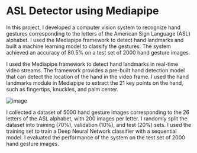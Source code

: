 # ASL Detector using Mediapipe
In this project, I developed a computer vision system to recognize hand gestures 
corresponding to the letters of the American Sign Language (ASL) alphabet. I used 
the Mediapipe framework to detect hand landmarks and built a machine learning 
model to classify the gestures. The system achieved an accuracy of 80.5% on a 
test set of 2000 hand gesture images. <br>

I used the Mediapipe framework to detect hand landmarks in real-time video 
streams. The framework provides a pre-built hand detection model that can 
detect the location of the hand in the video frame. I used the hand landmarks 
module in Mediapipe to extract the 21 key points on the hand, such as fingertips, 
knuckles, and palm center. <br>

![image](https://github.com/nujrarian/asl-detector-mediapipe/assets/55311409/eb0269de-b4bb-49c7-86c9-a5de0eea7dbd)


I collected a dataset of 5000 hand gesture images corresponding to the 26 letters 
of the ASL alphabet, with 200 images per letter. I randomly split the dataset into 
training (70%), validation (10%), and test (20%) sets. I used the training set to 
train a Deep Neural Network classifier with a sequential model. I evaluated the 
performance of the system on the test set of 2000 hand gesture images. <br>

